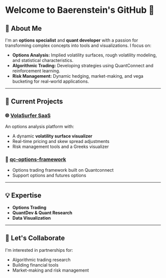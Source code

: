 # Welcome to Baerenstein's GitHub 👋  

## 🚀 About Me  
I'm an **options specialist** and **quant developer** with a passion for transforming complex concepts into tools and visualizations. I focus on:  
- **Options Analysis:** Implied volatility surfaces, rough volatility modeling, and statistical characteristics.  
- **Algorithmic Trading:** Developing strategies using QuantConnect and reinforcement learning.  
- **Risk Management:** Dynamic hedging, market-making, and vega bucketing for real-world applications.  

---

## 🔧 Current Projects  
### 🌐 [VolaSurfer SaaS](#)  
An options analysis platform with:  
- A dynamic **volatility surface visualizer**  
- Real-time pricing and skew spread adjustments  
- Risk management tools and a Greeks visualizer  

### 🤖 [qc-options-framework]()
- Options trading framework built on Quantconnect
- Support options and futures options

---

## 💡 Expertise  
- **Options Trading**  
- **QuantDev & Quant Research**  
- **Data Visualization**  

---

## 🤝 Let's Collaborate  
I'm interested in partnerships for:  
- Algorithmic trading research  
- Building financial tools  
- Market-making and risk management  

  